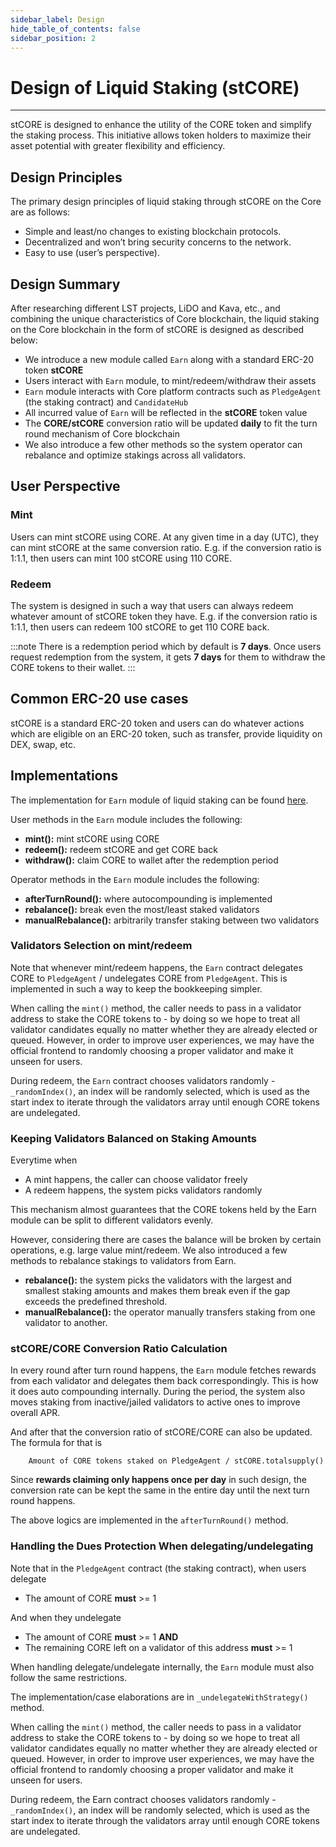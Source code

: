 ```yaml
---
sidebar_label: Design
hide_table_of_contents: false
sidebar_position: 2
---
```


# Design of Liquid Staking (stCORE)
---

stCORE is designed to enhance the utility of the CORE token and simplify the staking process. This initiative allows token holders to maximize their asset potential with greater flexibility and efficiency.

## Design Principles
The primary design principles of liquid staking through stCORE on the Core are as follows:

* Simple and least/no changes to existing blockchain protocols. 
* Decentralized and won’t bring security concerns to the network.
* Easy to use (user’s perspective).

## Design Summary

After researching different LST projects, LiDO and Kava, etc., and combining the unique characteristics of Core blockchain, the liquid staking on the Core blockchain in the form of stCORE is designed as described below:

* We introduce a new module called `Earn` along with a standard ERC-20 token **stCORE**
* Users interact with `Earn` module, to mint/redeem/withdraw their assets
* `Earn` module interacts with Core platform contracts such as `PledgeAgent` (the staking contract) and `CandidateHub`
* All incurred value of `Earn` will be reflected in the **stCORE** token value
* The **CORE/stCORE** conversion ratio will be updated **daily** to fit the turn round mechanism of Core blockchain
* We also introduce a few other methods so the system operator can rebalance and optimize stakings across all validators. 

## User Perspective

### Mint

Users can mint stCORE using CORE. At any given time in a day (UTC), they can mint stCORE at the same conversion ratio. E.g. if the conversion ratio is 1:1.1, then users can mint 100 stCORE using 110 CORE. 

### Redeem

The system is designed in such a way that users can always redeem whatever amount of stCORE token they have. E.g. if the conversion ratio is 1:1.1, then users can redeem 100 stCORE to get 110 CORE back. 

:::note 
There is a redemption period which by default is **7 days**. Once users request redemption from the system, it gets **7 days** for them to withdraw the CORE tokens to their wallet. 
:::

## Common ERC-20 use cases

stCORE is a standard ERC-20 token and users can do whatever actions which are eligible on an ERC-20 token, such as transfer, provide liquidity on DEX, swap, etc. 

## Implementations

The implementation for `Earn` module of liquid staking can be found [here](https://github.com/coredao-org/Earn/blob/main/contracts/Earn.sol).

User methods in the `Earn` module includes the following:
* **mint():** mint stCORE using CORE
* **redeem():** redeem stCORE and get CORE back
* **withdraw():** claim CORE to wallet after the redemption period

Operator methods in the `Earn` module includes the following:
* **afterTurnRound():** where autocompounding is implemented
* **rebalance():** break even the most/least staked validators
* **manualRebalance():** arbitrarily transfer staking between two validators

### Validators Selection on mint/redeem

Note that whenever mint/redeem happens, the `Earn` contract delegates CORE to `PledgeAgent` / undelegates CORE from `PledgeAgent`. This is implemented in such a way to keep the bookkeeping simpler. 

When calling the `mint()` method, the caller needs to pass in a validator address to stake the CORE tokens to - by doing so we hope to treat all validator candidates equally no matter whether they are already elected or queued. However, in order to improve user experiences, we may have the official frontend to randomly choosing a proper validator and make it unseen for users.  

During redeem, the `Earn` contract chooses validators randomly -  `_randomIndex()`, an index will be randomly selected, which is used as the start index to iterate through the validators array until enough CORE tokens are undelegated. 

### Keeping Validators Balanced on Staking Amounts

Everytime when 
* A mint happens, the caller can choose validator freely
* A redeem happens, the system picks validators randomly 

This mechanism almost guarantees that the CORE tokens held by the Earn module can be split to different validators evenly. 

However, considering there are cases the balance will be broken by certain operations, e.g. large value mint/redeem. We also introduced a few methods to rebalance stakings to validators from Earn.
* **rebalance():** the system picks the validators with the largest and smallest staking amounts and makes them break even if the gap exceeds the predefined threshold.  
* **manualRebalance():** the operator manually transfers staking from one validator to another. 

### stCORE/CORE Conversion Ratio Calculation

In every round after turn round happens, the `Earn` module fetches rewards from each validator and delegates them back correspondingly. This is how it does auto compounding internally. During the period, the system also moves staking from inactive/jailed validators to active ones to improve overall APR. 

And after that the conversion ratio of stCORE/CORE can also be updated. The formula for that is 

```
    Amount of CORE tokens staked on PledgeAgent / stCORE.totalsupply() 
```

Since **rewards claiming only happens once per day** in such design, the conversion rate can be kept the same in the entire day until the next turn round happens. 

The above logics are implemented in the `afterTurnRound()` method. 

### Handling the Dues Protection When delegating/undelegating

Note that in the `PledgeAgent` contract (the staking contract), when users delegate

* The amount of CORE **must** >= 1

And when they undelegate

* The amount of CORE **must** >= 1 **AND**
* The remaining CORE left on a validator of this address **must** >= 1

When handling delegate/undelegate internally, the `Earn` module must also follow the same restrictions. 

The implementation/case elaborations are in `_undelegateWithStrategy()` method. 

When calling the `mint()` method, the caller needs to pass in a validator address to stake the CORE tokens to - by doing so we hope to treat all validator candidates equally no matter whether they are already elected or queued. However, in order to improve user experiences, we may have the official frontend to randomly choosing a proper validator and make it unseen for users.  

During redeem, the Earn contract chooses validators randomly - ` _randomIndex()`, an index will be randomly selected, which is used as the start index to iterate through the validators array until enough CORE tokens are undelegated. 
